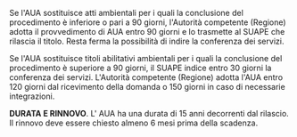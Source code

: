 Se l'AUA sostituisce atti ambientali per i quali la conclusione del procedimento è inferiore o pari a 90 giorni, l'Autorità competente (Regione) adotta il provvedimento di AUA entro 90 giorni e lo trasmette al SUAPE che rilascia il titolo. Resta ferma la possibilità di indire la conferenza dei servizi.

Se l'AUA sostituisce titoli abilitativi ambientali per i quali la conclusione del procedimento è superiore a 90 giorni, il SUAPE indice entro 30 giorni la conferenza dei servizi.
L'Autorità competente (Regione) adotta l'AUA entro 120 giorni dal ricevimento della domanda o 150 giorni in caso di necessarie integrazioni.


**DURATA E RINNOVO**. L' AUA ha una durata di 15 anni decorrenti dal rilascio. Il rinnovo deve essere chiesto almeno 6 mesi prima della scadenza.
